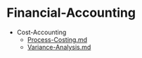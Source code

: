 
# Financial-Accounting

- Cost-Accounting
  - [Process-Costing.md](./Process-Costing.md)
  - [Variance-Analysis.md](./Variance-Analysis.md)
